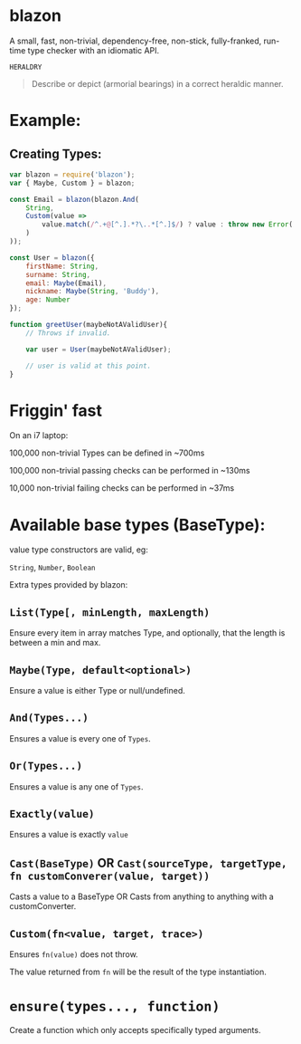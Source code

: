 # blazon

A small, fast, non-trivial, dependency-free, non-stick, fully-franked, run-time type checker with an idiomatic API.

`HERALDRY`
> Describe or depict (armorial bearings) in a correct heraldic manner.

# Example:

## Creating Types:

```js
var blazon = require('blazon');
var { Maybe, Custom } = blazon;

const Email = blazon(blazon.And(
    String,
    Custom(value =>
        value.match(/^.+@[^.].*?\..*[^.]$/) ? value : throw new Error('Value must be an email')
    )
));

const User = blazon({
    firstName: String,
    surname: String,
    email: Maybe(Email),
    nickname: Maybe(String, 'Buddy'),
    age: Number
});

function greetUser(maybeNotAValidUser){
    // Throws if invalid.

    var user = User(maybeNotAValidUser);

    // user is valid at this point.
}

```

# Friggin' fast

On an i7 laptop:

100,000 non-trivial Types can be defined in ~700ms

100,000 non-trivial passing checks can be performed in ~130ms

10,000 non-trivial failing checks can be performed in ~37ms

# Available base types (BaseType):

value type constructors are valid, eg:

`String`, `Number`, `Boolean`

Extra types provided by blazon:

## `List(Type[, minLength, maxLength)`

Ensure every item in array matches Type, and optionally, that the length is between a min and max.

## `Maybe(Type, default<optional>)`

Ensure a value is either Type or null/undefined.

## `And(Types...)`

Ensures a value is every one of `Types`.

## `Or(Types...)`

Ensures a value is any one of `Types`.

## `Exactly(value)`

Ensures a value is exactly `value`

## `Cast(BaseType)` OR `Cast(sourceType, targetType, fn customConverer(value, target))`

Casts a value to a BaseType OR Casts from anything to anything with a customConverter.

## `Custom(fn<value, target, trace>)`

Ensures `fn(value)` does not throw.

The value returned from `fn` will be the result of the type instantiation.

# `ensure(types..., function)`

Create a function which only accepts specifically typed arguments.

